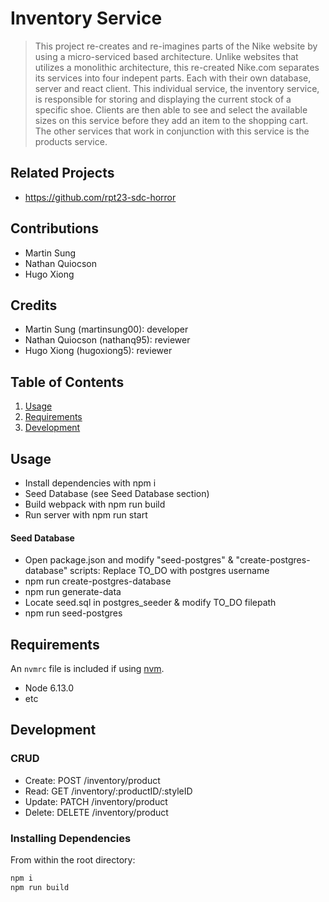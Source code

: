 # Inventory Service

> This project re-creates and re-imagines parts of the Nike website by using a micro-serviced based architecture. Unlike websites that utilizes a monolithic architecture, this re-created Nike.com separates its services into four indepent parts. Each with their own database, server and react client. This individual service, the inventory service, is responsible for storing and displaying the current stock of a specific shoe. Clients are then able to see and select the available sizes on this service before they add an item to the shopping cart. The other services that work in conjunction with this service is the products service.

## Related Projects

- https://github.com/rpt23-sdc-horror

## Contributions

- Martin Sung
- Nathan Quiocson
- Hugo Xiong

## Credits

- Martin Sung (martinsung00): developer
- Nathan Quiocson (nathanq95): reviewer 
- Hugo Xiong (hugoxiong5): reviewer

## Table of Contents

1. [Usage](#Usage)
1. [Requirements](#requirements)
1. [Development](#development)

## Usage

- Install dependencies with npm i
- Seed Database (see Seed Database section)
- Build webpack with npm run build
- Run server with npm run start

#### Seed Database

- Open package.json and modify "seed-postgres" & "create-postgres-database" scripts: Replace TO_DO with postgres username
- npm run create-postgres-database
- npm run generate-data
- Locate seed.sql in postgres_seeder & modify TO_DO filepath
- npm run seed-postgres

## Requirements

An `nvmrc` file is included if using [nvm](https://github.com/creationix/nvm).

- Node 6.13.0
- etc

## Development

### CRUD

- Create: POST /inventory/product
- Read: GET /inventory/:productID/:styleID
- Update: PATCH /inventory/product
- Delete: DELETE /inventory/product

### Installing Dependencies

From within the root directory:

```sh
npm i 
npm run build

```
